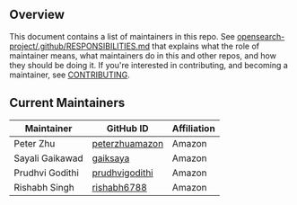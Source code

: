 ## Overview

This document contains a list of maintainers in this repo. See [opensearch-project/.github/RESPONSIBILITIES.md](https://github.com/opensearch-project/.github/blob/main/RESPONSIBILITIES.md#maintainer-responsibilities) that explains what the role of maintainer means, what maintainers do in this and other repos, and how they should be doing it. If you're interested in contributing, and becoming a maintainer, see [CONTRIBUTING](CONTRIBUTING.md).

## Current Maintainers

| Maintainer      | GitHub ID                                           | Affiliation |
| --------------- | --------------------------------------------------- | ----------- |
| Peter Zhu       | [peterzhuamazon](https://github.com/peterzhuamazon) | Amazon      |
| Sayali Gaikawad | [gaiksaya](https://github.com/gaiksaya)             | Amazon      |
| Prudhvi Godithi | [prudhvigodithi](https://github.com/prudhvigodithi) | Amazon      |
| Rishabh Singh   | [rishabh6788](https://github.com/rishabh6788)       | Amazon      |
